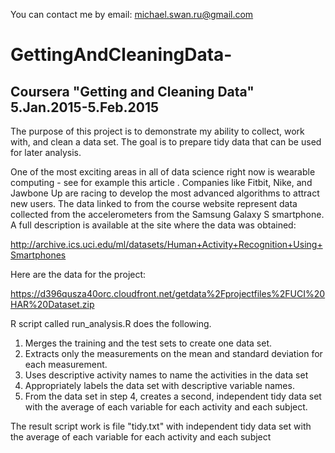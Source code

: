 You can contact me by email: michael.swan.ru@gmail.com

# GettingAndCleaningData-
## Coursera "Getting and Cleaning Data"  5.Jan.2015-5.Feb.2015 


The purpose of this project is to demonstrate my ability to collect, work with, and clean a data set. 
The goal is to prepare tidy data that can be used for later analysis. 


One of the most exciting areas in all of data science right now is wearable computing - see for example this article .
Companies like Fitbit, Nike, and Jawbone Up are racing to develop the most advanced algorithms to attract new users. 
The data linked to from the course website represent data collected from the accelerometers from the Samsung Galaxy S smartphone. 
A full description is available at the site where the data was obtained: 

http://archive.ics.uci.edu/ml/datasets/Human+Activity+Recognition+Using+Smartphones 

Here are the data for the project: 

https://d396qusza40orc.cloudfront.net/getdata%2Fprojectfiles%2FUCI%20HAR%20Dataset.zip 

R script called run_analysis.R does the following. 

1. Merges the training and the test sets to create one data set.
2. Extracts only the measurements on the mean and standard deviation for each measurement. 
3. Uses descriptive activity names to name the activities in the data set
4. Appropriately labels the data set with descriptive variable names. 
5. From the data set in step 4, creates a second, independent tidy data set with the average of each variable for each activity and each subject.

The result script work is file "tidy.txt" with independent tidy data set with the average of each variable for each activity and each subject
